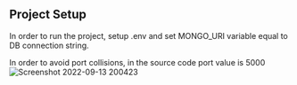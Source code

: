 ## Project Setup

In order to run the project, setup .env and set MONGO_URI variable equal to DB connection string.

In order to avoid port collisions, in the source code port value is 5000
![Screenshot 2022-09-13 200423](https://user-images.githubusercontent.com/86544997/189929636-99c7a48e-9013-4afa-bba2-0153ea2b916f.png)

